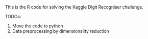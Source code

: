 This is the R code for solving the Kaggle Digit Recogniser challenge.

TODOs:
1) Move the code to python
2) Data preprocessing by dimensionality reduction
